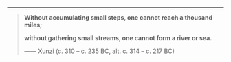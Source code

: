 
 
  ------
> **Without accumulating small steps, one cannot reach a thousand miles;**
> 
> **without gathering small streams, one cannot form a river or sea.**
> 
> —— Xunzi (c. 310 – c. 235 BC, alt. c. 314 – c. 217 BC)
